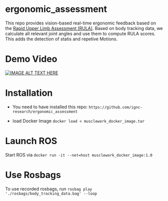 # ergonomic_assessment
This repo provides vision-based real-time ergonomic feedback based on the [Rapid Upper Limb Assessment (RULA)](https://doi.org/10.1016/0003-6870(93)90080-S).
Based on body tracking data, we calculate all relevant joint angles and use them to compute RULA scores.
This adds the detection of statis and repetive Motions.

# Demo Video
[![IMAGE ALT TEXT HERE](https://img.youtube.com/vi/GOXe7FzxO5g/0.jpg)](https://www.youtube.com/watch?v=GOXe7FzxO5g)

# Installation
- You need to have installed this repo: ``https://github.com/ignc-research/ergonomic_assessment``

- load Docker Image ``docker load < musclework_docker_image.tar``



# Launch ROS

Start ROS via ``docker run -it --net=host musclework_docker_image:1.0``


# Use Rosbags
To use recorded rosbags, run ``rosbag play './rosbags/body_tracking_data.bag' --loop``


